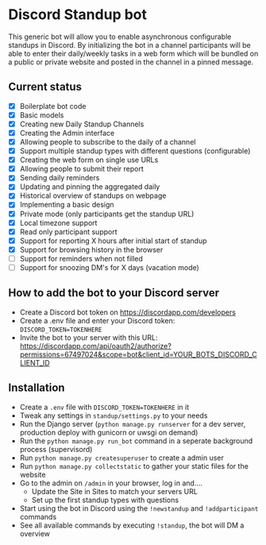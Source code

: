 # Discord Standup bot

This generic bot will allow you to enable asynchronous configurable standups in Discord.
By initializing the bot in a channel participants will be able to enter their
daily/weekly tasks in a web form which will be bundled on a public or private
website and posted in the channel in a pinned message. 

## Current status

- [x] Boilerplate bot code
- [x] Basic models
- [x] Creating new Daily Standup Channels
- [x] Creating the Admin interface
- [x] Allowing people to subscribe to the daily of a channel
- [x] Support multiple standup types with different questions (configurable)
- [x] Creating the web form on single use URLs 
- [x] Allowing people to submit their report
- [x] Sending daily reminders
- [x] Updating and pinning the aggregated daily
- [x] Historical overview of standups on webpage
- [x] Implementing a basic design
- [x] Private mode (only participants get the standup URL)
- [x] Local timezone support
- [x] Read only participant support
- [x] Support for reporting X hours after initial start of standup
- [x] Support for browsing history in the browser
- [ ] Support for reminders when not filled
- [ ] Support for snoozing DM's for X days (vacation mode)

## How to add the bot to your Discord server

- Create a Discord bot token on https://discordapp.com/developers
- Create a .env file and enter your Discord token: `DISCORD_TOKEN=TOKENHERE`
- Invite the bot to your server with this URL: https://discordapp.com/api/oauth2/authorize?permissions=67497024&scope=bot&client_id=YOUR_BOTS_DISCORD_CLIENT_ID


## Installation

 - Create a `.env` file with `DISCORD_TOKEN=TOKENHERE` in it
 - Tweak any settings in `standup/settings.py` to your needs
 - Run the Django server (`python manage.py runserver` for a dev server, production deploy with gunicorn or uwsgi on demand)
 - Run the `python manage.py run_bot` command in a seperate background process (supervisord)
 - Run `python manage.py createsuperuser` to create a admin user
 - Run `python manage.py collectstatic` to gather your static files for the website
 - Go to the admin on `/admin` in your browser, log in and....
   - Update the Site in Sites to match your servers URL
   - Set up the first standup types with questions
 - Start using the bot in Discord using the `!newstandup` and `!addparticipant` commands
 - See all available commands by executing `!standup`, the bot will DM a overview
